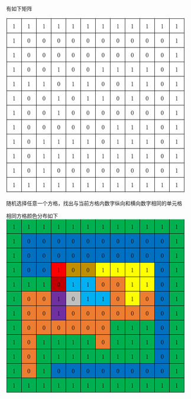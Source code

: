 有如下矩阵

![img](src/main/resources/img.png)

随机选择任意一个方格，找出与当前方格内数字纵向和横向数字相同的单元格

相同方格颜色分布如下
![img](src/main/resources/img_1.png)